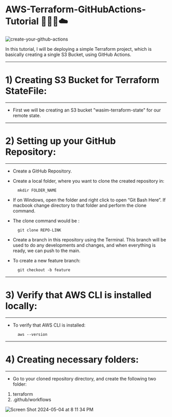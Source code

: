# AWS-Terraform-GitHubActions-Tutorial 👨‍💻🚀☁️

![create-your-github-actions](https://github.com/WaseemCloud/AWS-Terraform-GitHubActions-Tutorial/assets/157589909/42133ea0-916d-4a3a-a7e9-eda9bba76fe4)

In this tutorial, I will be deploying a simple Terraform project, which is basically creating a single S3 Bucket, using GitHub Actions.

--------------------------------------------------
# 1) Creating S3 Bucket for Terraform StateFile:
--------------------------------------------------
- First we will be creating an S3 bucket "wasim-terraform-state" for our remote state.


--------------------------------------------------
# 2) Setting up your GitHub Repository:
--------------------------------------------------
- Create a GitHub Repository.
   
- Create a local folder, where you want to clone the created repository in:

        mkdir FOLDER_NAME            
  
  
-  If on Windows, open the folder and right click to open “Git Bash Here”. If macbook change directory to that folder and perform the clone command.

- The clone command would be :
  
        git clone REPO-LINK  

- Create a branch in this repository using the Terminal. This branch will be used to do
any developments and changes, and when everything is ready, we can push to the
main.

- To create a new feature branch:

        git checkout -b feature  

--------------------------------------------------
# 3) Verify that AWS CLI is installed locally:
--------------------------------------------------

- To verify that AWS CLI is installed:

        aws --version

--------------------------------------------------
# 4) Creating necessary folders:
--------------------------------------------------

- Go to your cloned repository directory, and create the following two folder:
1) terraform
2) .github/workflows
   
 ![Screen Shot 2024-05-04 at 8 11 34 PM](https://github.com/WaseemCloud/AWS-Terraform-GitHubActions-Tutorial/assets/157589909/f6e05a8d-3564-4193-bde3-55bf58272f4a)
